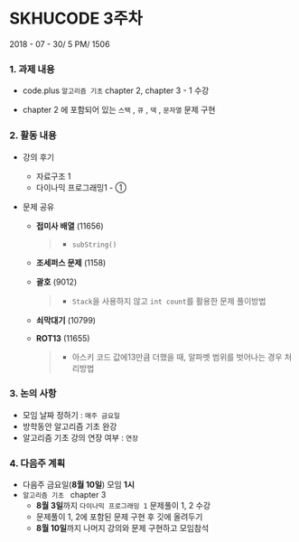 # SKHUCODE 3주차

2018 - 07 - 30/ 5 PM/ 1506

### 1. 과제 내용

+ code.plus `알고리즘 기초` chapter 2, chapter 3 - 1 수강

+ chapter 2 에 포함되어 있는 `스택` , `큐` , `덱` , `문자열` 문제 구현

  

### 2. 활동 내용

+ 강의 후기

  + 자료구조 1
  + 다이나믹 프로그래밍1 - ①

+ 문제 공유

  + **접미사 배열** (11656)

    > + `subString()`

  + **조세퍼스 문제** (1158)

  + **괄호** (9012)

    > + `Stack`을 사용하지 않고 `int count`를 활용한 문제 풀이방법

  + **쇠막대기** (10799)

  + **ROT13** (11655)

    > + 아스키 코드 값에13만큼 더했을 때, 알파벳 범위를 벗어나는 경우 처리방법



### 3. 논의 사항

+ 모임 날짜 정하기 : `매주 금요일`
+ 방학동안 알고리즘 기초 완강
+ 알고리즘 기초 강의 연장 여부 : `연장`



### 4. 다음주 계획

+ 다음주 금요일(**8월 10일**) 모임 **1시**
+ `알고리즘 기초 ` chapter 3
  + **8월 3일**까지 `다이나믹 프로그래밍 1` 문제풀이 1, 2 수강
  + 문제풀이 1, 2에 포함된 문제 구현 후 깃에 올려두기
  + **8월 10일**까지 나머지 강의와 문제 구현하고 모임참석